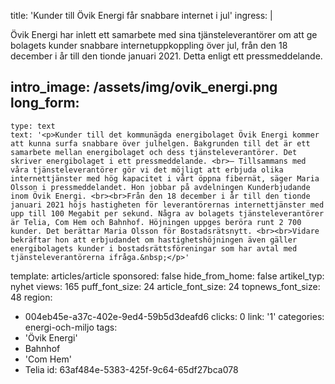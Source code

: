 title: 'Kunder till Övik Energi får snabbare internet i jul'
ingress: |
  <p>Övik Energi har inlett ett samarbete med sina tjänsteleverantörer om att ge bolagets kunder snabbare internetuppkoppling över jul, från den 18 december i år till den tionde januari 2021. Detta enligt ett pressmeddelande.
  </p>
  
intro_image: /assets/img/ovik_energi.png
long_form:
  -
    type: text
    text: '<p>Kunder till det kommunägda energibolaget Övik Energi kommer att kunna surfa snabbare över julhelgen. Bakgrunden till det är ett samarbete mellan energibolaget och dess tjänsteleverantörer. Det skriver energibolaget i ett pressmeddelande. <br>– Tillsammans med våra tjänsteleverantörer gör vi det möjligt att erbjuda olika internettjänster med hög kapacitet i vårt öppna fibernät, säger Maria Olsson i pressmeddelandet. Hon jobbar på avdelningen Kunderbjudande inom Övik Energi. <br><br>Från den 18 december i år till den tionde januari 2021 höjs hastigheten för leverantörernas internettjänster med upp till 100 Megabit per sekund. Några av bolagets tjänsteleverantörer är Telia, Com Hem och Bahnhof. Höjningen uppges beröra runt 2 700 kunder. Det berättar Maria Olsson för Bostadsrätsnytt. <br><br>Vidare bekräftar hon att erbjudandet om hastighetshöjningen även gäller energibolagets kunder i bostadsrättsföreningar som har avtal med tjänsteleverantörerna ifråga.&nbsp;</p>'
template: articles/article
sponsored: false
hide_from_home: false
artikel_typ: nyhet
views: 165
puff_font_size: 24
article_font_size: 24
topnews_font_size: 48
region:
  - 004eb45e-a37c-402e-9ed4-59b5d3deafd6
clicks: 0
link: '1'
categories: energi-och-miljo
tags:
  - 'Övik Energi'
  - Bahnhof
  - 'Com Hem'
  - Telia
id: 63af484e-5383-425f-9c64-65df27bca078
